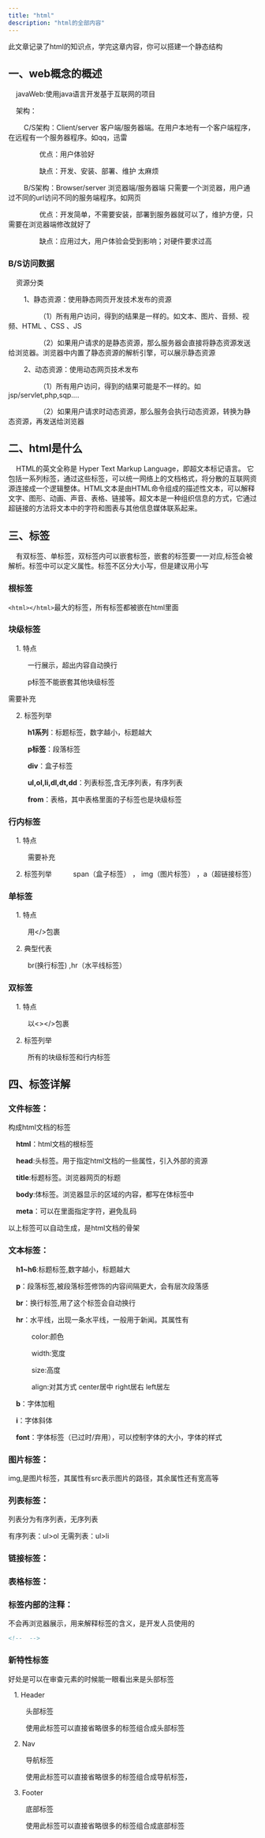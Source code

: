```yaml
---
title: "html"
description: "html的全部内容"
---
```


此文章记录了html的知识点，学完这章内容，你可以搭建一个静态结构

## 一、web概念的概述
    javaWeb:使用java语言开发基于互联网的项目

    架构：

        C/S架构：Client/server 客户端/服务器端。在用户本地有一个客户端程序，在远程有一个服务器程序。如qq，迅雷

                优点：用户体验好

                缺点：开发、安装、部署、维护  太麻烦

        B/S架构：Browser/server  浏览器端/服务器端 只需要一个浏览器，用户通过不同的url访问不同的服务端程序。如网页

                优点：开发简单，不需要安装，部署到服务器就可以了，维护方便，只需要在浏览器端修改就好了

                缺点：应用过大，用户体验会受到影响；对硬件要求过高

### B/S访问数据

    资源分类

        1、静态资源：使用静态网页开发技术发布的资源

                （1）所有用户访问，得到的结果是一样的。如文本、图片、音频、视频、HTML 、CSS 、JS

                （2）如果用户请求的是静态资源，那么服务器会直接将静态资源发送给浏览器。浏览器中内置了静态资源的解析引擎，可以展示静态资源

        2、动态资源：使用动态网页技术发布

                （1）所有用户访问，得到的结果可能是不一样的。如jsp/servlet,php,sqp....

                （2）如果用户请求时动态资源，那么服务会执行动态资源，转换为静态资源，再发送给浏览器

## 二、html是什么

    HTML的英文全称是 Hyper Text Markup Language，即超文本标记语言。 它包括一系列标签，通过这些标签，可以统一网络上的文档格式，将分散的互联网资源连接成一个逻辑整体。HTML文本是由HTML命令组成的描述性文本，可以解释文字、图形、动画、声音、表格、链接等。超文本是一种组织信息的方式，它通过超链接的方法将文本中的字符和图表与其他信息媒体联系起来。


## 三、标签

    有双标签、单标签，双标签内可以嵌套标签，嵌套的标签要一一对应,标签会被解析。标签中可以定义属性。标签不区分大小写，但是建议用小写

### 根标签
`<html></html>`最大的标签，所有标签都被嵌在html里面


### 块级标签

    1. 特点

          一行展示，超出内容自动换行

          p标签不能嵌套其他块级标签

需要补充

    2. 标签列举

          **h1系列**：标题标签，数字越小，标题越大

          **p标签**：段落标签

          **div**：盒子标签

          **ul,ol,li,dl,dt,dd**：列表标签,含无序列表，有序列表

          **from**：表格，其中表格里面的子标签也是块级标签



### 行内标签

    1. 特点

          需要补充


    2. 标签列举
          span（盒子标签） ， img（图片标签） ，a（超链接标签）



### 单标签
    1. 特点

          用</>包裹

    2. 典型代表

          br(换行标签) ,hr（水平线标签）


### 双标签

    1. 特点

          以<></>包裹

    2. 标签列举

          所有的块级标签和行内标签



## 四、标签详解

### 文件标签：
构成html文档的标签

    **html**：html文档的根标签

    **head**:头标签。用于指定html文档的一些属性，引入外部的资源

    **title**:标题标签。浏览器网页的标题

    **body**:体标签。浏览器显示的区域的内容，都写在体标签中

    **meta**：可以在里面指定字符，避免乱码

以上标签可以自动生成，是html文档的骨架

### 文本标签：
    **h1~h6**:标题标签,数字越小，标题越大

    **p**：段落标签,被段落标签修饰的内容间隔更大，会有层次段落感

    **br**：换行标签,用了这个标签会自动换行

    **hr**：水平线，出现一条水平线，一般用于新闻。其属性有

            color:颜色

            width:宽度

            size:高度

            align:对其方式  center居中  right居右  left居左

    **b**：字体加粗

    **i**：字体斜体

    **font**：字体标签（已过时/弃用），可以控制字体的大小，字体的样式

### 图片标签：
img,是图片标签，其属性有src表示图片的路径，其余属性还有宽高等

### 列表标签：
列表分为有序列表，无序列表

有序列表：ul>ol
无需列表：ul>li

### 链接标签：

### 表格标签：



### 标签内部的注释：
不会再浏览器展示，用来解释标签的含义，是开发人员使用的
```html
<!--  -->
```


### 新特性标签

好处是可以在审查元素的时候能一眼看出来是头部标签

   1. Header

         头部标签

         使用此标签可以直接省略很多的标签组合成头部标签


   2. Nav

         导航标签

         使用此标签可以直接省略很多的标签组合成导航标签，

   3. Footer

         底部标签

         使用此标签可以直接省略很多的标签组合成底部标签



